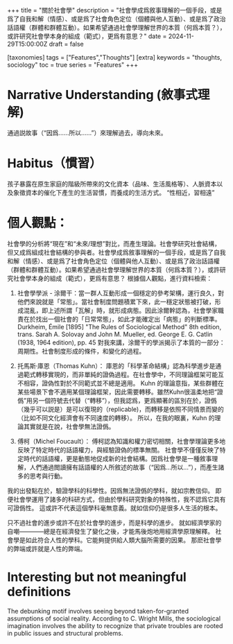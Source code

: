 +++
title = "關於社會學"
description = "社會學成爲敘事理解的一個手段，或是爲了自我和解（情感）、或是爲了社會角色定位（個體與他人互動）、或是爲了政治話語權（群體和群體互動）。如果希望通過社會學理解世界的本質（何爲本質？），或許研究社會學本身的組成（範式），更爲有意思？"
date = 2024-11-29T15:00:00Z
draft = false

[taxonomies]
tags = ["Features","Thoughts"]
[extra]
keywords = "thoughts, sociology"
toc = true
series = "Features"
+++

# Narrative Understanding (敘事式理解)
通過説故事（“因爲......所以......”）來理解過去，導向未來。

# Habitus（慣習）
孩子暴露在原生家庭的階級所帶來的文化資本（品味、生活風格等）、人脈資本以及象徵資本的催化下產生的生活習慣，而養成的生活方式。
“性相近，習相遠”

# 個人觀點：
社會學的分析將“現在”和“未來/理想”對比，而產生理論。社會學研究社會結構，但又成爲組成社會結構的參與者。社會學成爲敘事理解的一個手段，或是爲了自我和解（情感）、或是爲了社會角色定位（個體與他人互動）、或是爲了政治話語權（群體和群體互動）。如果希望通過社會學理解世界的本質（何爲本質？），或許研究社會學本身的組成（範式），更爲有意思？
根據個人觀點，進行資料檢索：
1. 社會學學派 - 涂爾干：當一群人互動形成一個穩定的參考架構，運行良久，對他們來說就是「常態」。當社會制度問題積累下來，此一穩定狀態被打破，形成混亂，即上述所謂「瓦解」時，就形成病態。因此涂爾幹認為，社會學家職責在於找出一個社會的「日常常態」，如此才能確定出「病態」的判斷標準。
Durkheim, Émile [1895] "The Rules of Sociological Method" 8th edition, trans. Sarah A. Solovay and John M. Mueller, ed. George E. G. Catlin (1938, 1964 edition), pp. 45
對我來講，涂爾干的學派揭示了本質的一部分：周期性。社會制度形成的條件，和變化的過程。

2. 托馬斯·庫恩（Thomas Kuhn）： 庫恩的「科學革命結構」認為科學進步是通過範式轉移實現的，而非單純的證偽過程。在社會學中，不同理論框架可能互不相容，證偽性對於不同範式並不總是適用。
Kuhn 的理論意指，某些群體在某些場景下會不適用某個理論框架，因此需要轉移。雖然Kuhn很溫柔地把“證僞”用另一個符號去代替（“轉移”），但我認爲，更爲顯著的區別在於，證僞（幾乎可以説是）是可以復現的（replicable)，而轉移是依照不同情景而變的（比如不同文化經濟會有不同速度的轉移）。
所以，在我的眼裏，Kuhn 的理論其實就是在說，社會學無法證僞。

3. 傅柯（Michel Foucault）： 傅柯認為知識和權力密切相關，社會學理論更多地反映了特定時代的話語權力，與經驗證偽的標準無關。
社會學不僅僅反映了特定時代的話語權，更是動態地促成新的社會結構。因爲社會學是一種敘事理解，人們通過閲讀擁有話語權的人所敘述的故事（“因爲...所以...”），而產生諸多的思考與行動。

我的出發點在於，驗證學科的科學性。因爲無法證僞的學科，就如宗教信仰。
即便社會學運用了諸多的科研方式，但由於學科研究對象的特殊性，我不認爲它具有可證僞性。
這或許不代表這個學科毫無意義。就如信仰仍是很多人生活的根本。

只不過社會的進步或許不在於社會學的進步，而是科學的進步。
就如經濟學家的自嘲————總是在經濟發生了變化之後，才能馬後炮地用經濟學原理解釋。
社會學是如此符合人性的學科。它能夠提供給人類大腦所需要的因果。
那麽社會學的弊端或許就是人性的弊端。

# Interesting but not meaningful definitions
The debunking motif involves seeing beyond taken-for-granted assumptions of social reality. According to C. Wright Mills, the sociological imagination involves the ability to recognize that private troubles are rooted in public issues and structural problems.